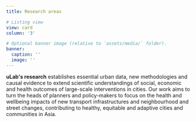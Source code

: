 ```yaml
---
title: Research areas

# Listing view
view: card
column: '3'

# Optional banner image (relative to `assets/media/` folder).
banner:
  caption: ''
  image: ''
---
```


**uLab's research** establishes essential urban data, new methodologies and causal evidence to extend scientific understandings of social, economic and health outcomes of large-scale interventions in cities. Our work aims to turn the heads of planners and policy-makers to focus on the health and wellbeing impacts of new transport infrastructures and neighbourhood and street changes, contributing to healthy, equitable and adaptive cities and communities in Asia.